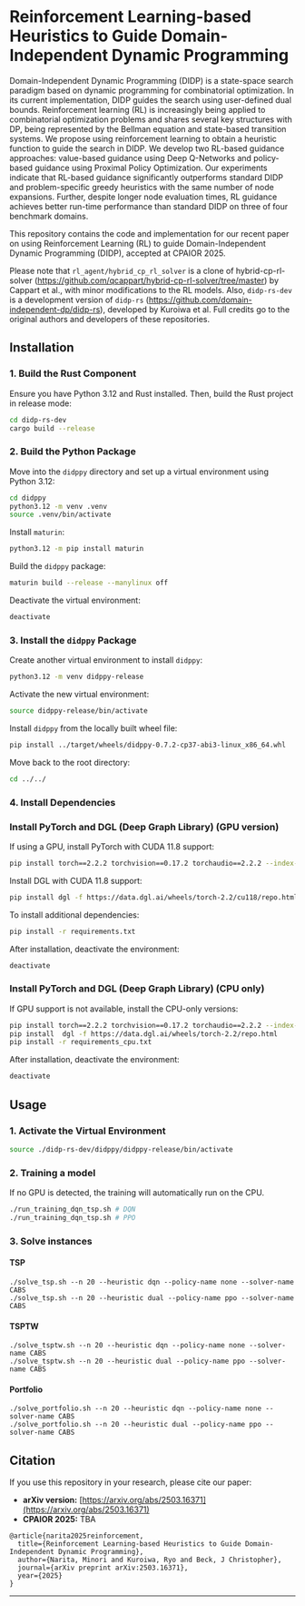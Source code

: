 # Reinforcement Learning-based Heuristics to Guide Domain-Independent Dynamic Programming

Domain-Independent Dynamic Programming (DIDP) is a state-space search paradigm based on dynamic programming for combinatorial optimization. In its current implementation, DIDP guides the search using user-defined dual bounds. Reinforcement learning (RL) is increasingly being applied to combinatorial optimization problems and shares several key structures with DP, being represented by the Bellman equation and state-based transition systems. We propose using reinforcement learning to obtain a heuristic function to guide the search in DIDP. We develop two RL-based guidance approaches: value-based guidance using Deep Q-Networks and policy-based guidance using Proximal Policy Optimization. Our experiments indicate that RL-based guidance significantly outperforms standard DIDP and problem-specific greedy heuristics with the same number of node expansions. Further, despite longer node evaluation times, RL guidance achieves better run-time performance than standard DIDP on three of four benchmark domains.

This repository contains the code and implementation for our recent paper on using Reinforcement Learning (RL) to guide Domain-Independent Dynamic Programming (DIDP), accepted at CPAIOR 2025. 

Please note that `rl_agent/hybrid_cp_rl_solver` is a clone of hybrid-cp-rl-solver (https://github.com/qcappart/hybrid-cp-rl-solver/tree/master) by Cappart et al., with minor modifications to the RL models. Also, `didp-rs-dev` is a development version of `didp-rs` (https://github.com/domain-independent-dp/didp-rs), developed by Kuroiwa et al. Full credits go to the original authors and developers of these repositories.

## Installation

### 1. Build the Rust Component
Ensure you have Python 3.12 and Rust installed. Then, build the Rust project in release mode:

```sh
cd didp-rs-dev
cargo build --release
```

### 2. Build the Python Package
Move into the `didppy` directory and set up a virtual environment using Python 3.12:

```sh
cd didppy
python3.12 -m venv .venv
source .venv/bin/activate
```

Install `maturin`:

```sh
python3.12 -m pip install maturin
```

Build the `didppy` package:

```sh
maturin build --release --manylinux off
```

Deactivate the virtual environment:

```sh
deactivate
```

### 3. Install the `didppy` Package
Create another virtual environment to install `didppy`:

```sh
python3.12 -m venv didppy-release
```

Activate the new virtual environment:

```sh
source didppy-release/bin/activate
```

Install `didppy` from the locally built wheel file:

```sh
pip install ../target/wheels/didppy-0.7.2-cp37-abi3-linux_x86_64.whl
```

Move back to the root directory:

```sh
cd ../../
```

### 4. Install Dependencies
### Install PyTorch and DGL (Deep Graph Library) (GPU version)
If using a GPU, install PyTorch with CUDA 11.8 support:

```sh
pip install torch==2.2.2 torchvision==0.17.2 torchaudio==2.2.2 --index-url https://download.pytorch.org/whl/cu118
```

Install DGL with CUDA 11.8 support:

```sh
pip install dgl -f https://data.dgl.ai/wheels/torch-2.2/cu118/repo.html
```

To install additional dependencies:

```sh
pip install -r requirements.txt
```

After installation, deactivate the environment:

```sh
deactivate
```


### Install PyTorch and DGL (Deep Graph Library) (CPU only)
If GPU support is not available, install the CPU-only versions:

```sh
pip install torch==2.2.2 torchvision==0.17.2 torchaudio==2.2.2 --index-url https://download.pytorch.org/whl/cpu
pip install  dgl -f https://data.dgl.ai/wheels/torch-2.2/repo.html
pip install -r requirements_cpu.txt
```

After installation, deactivate the environment:

```sh
deactivate
```


## Usage

### 1. Activate the Virtual Environment

```sh
source ./didp-rs-dev/didppy/didppy-release/bin/activate
```

### 2. Training a model

If no GPU is detected, the training will automatically run on the CPU.

```sh
./run_training_dqn_tsp.sh # DQN
./run_training_dqn_tsp.sh # PPO
```

### 3. Solve instances

#### TSP
```
./solve_tsp.sh --n 20 --heuristic dqn --policy-name none --solver-name CABS
./solve_tsp.sh --n 20 --heuristic dual --policy-name ppo --solver-name CABS
```


#### TSPTW
```
./solve_tsptw.sh --n 20 --heuristic dqn --policy-name none --solver-name CABS
./solve_tsptw.sh --n 20 --heuristic dual --policy-name ppo --solver-name CABS
```

#### Portfolio
```
./solve_portfolio.sh --n 20 --heuristic dqn --policy-name none --solver-name CABS
./solve_portfolio.sh --n 20 --heuristic dual --policy-name ppo --solver-name CABS
```

## Citation
If you use this repository in your research, please cite our paper:

- **arXiv version:** [https://arxiv.org/abs/2503.16371](https://arxiv.org/abs/2503.16371)
- **CPAIOR 2025:** TBA

```
@article{narita2025reinforcement,
  title={Reinforcement Learning-based Heuristics to Guide Domain-Independent Dynamic Programming},
  author={Narita, Minori and Kuroiwa, Ryo and Beck, J Christopher},
  journal={arXiv preprint arXiv:2503.16371},
  year={2025}
}
```

---

